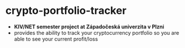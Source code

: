 # crypto-portfolio-tracker
- **KIV/NET semester project at Západočeská univerzita v Plzni**
- provides the ability to track your cryptocurrency portfolio so you are able to see your current profit/loss
